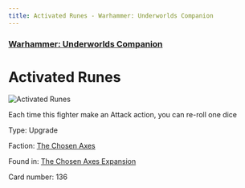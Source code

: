 ```yaml
---
title: Activated Runes - Warhammer: Underworlds Companion
---
```


### [Warhammer: Underworlds Companion](https://guidokessels.github.io/wh-underworlds)

  

# Activated Runes

![Activated Runes](https://warhammerunderworlds.com/wp-content/uploads/sites/6/2018/02/136_ENG.png)

Each time this fighter make an Attack action, you can re-roll one dice

Type: Upgrade

Faction: [The Chosen Axes](https://guidokessels.github.io/wh-underworlds/factions/the-chosen-axes)

Found in: [The Chosen Axes Expansion](https://guidokessels.github.io/wh-underworlds/locations/the-chosen-axes-expansion)

Card number: 136
